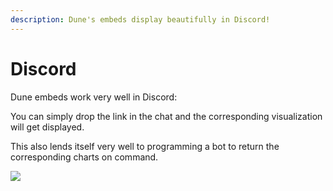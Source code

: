 ```yaml
---
description: Dune's embeds display beautifully in Discord!
---
```


# Discord

Dune embeds work very well in Discord:

You can simply drop the link in the chat and the corresponding visualization will get displayed.

This also lends itself very well to programming a bot to return the corresponding charts on command.

![](<../../assets/2021-11-02 18-39-01.gif>)



